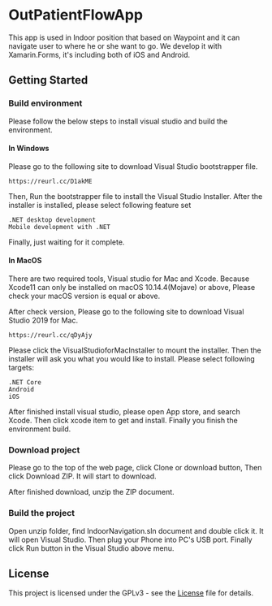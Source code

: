 # OutPatientFlowApp

This app is used in Indoor position that based on Waypoint and it can navigate user to where he or she want to go.
We develop it with Xamarin.Forms, it's including both of iOS and Android.

## Getting Started

### Build environment

Please follow the below steps to install visual studio and build the environment.

#### In Windows
Please go to the following site to download Visual Studio bootstrapper file.
```
https://reurl.cc/D1akME
```
Then, Run the bootstrapper file to install the Visual Studio Installer.
After the installer is installed, please select following feature set
```
.NET desktop development
Mobile development with .NET
```
Finally, just waiting for it complete.

#### In MacOS
There are two required tools, Visual studio for Mac and Xcode.
Because Xcode11 can only be installed on macOS 10.14.4(Mojave) or above,
Please check your macOS version is equal or above.

After check version, Please go to the following site to download Visual Studio 2019 for Mac.

```
https://reurl.cc/qDyAjy
```
Please click the VisualStudioforMacInstaller to mount the installer.
Then the installer will ask you what you would like to install.
Please select following targets:
```
.NET Core
Android
iOS
```
After finished install visual studio, please open App store, and search Xcode.
Then click xcode item to get and install.
Finally you finish the environment build.

### Download project

Please go to the top of the web page, click Clone or download button, Then click Download ZIP.
It will start to download.

After finished download, unzip the ZIP document.

### Build the project

Open unzip folder, find IndoorNavigation.sln document and double click it. It will open Visual Studio.
Then plug your Phone into PC's USB port.
Finally click Run button in the Visual Studio above menu.

## License
This project is licensed under the GPLv3 - see the [License](License) file for details.


